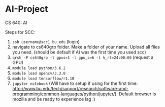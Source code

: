 # AI-Project
CS 640: AI 

Steps for SCC:
1) ```ssh username@scc1.bu.edu``` (login)
2) navigate to cs640grp folder. Make a folder of your name. Upload all files you need. (should be default if AI was the first time you used scc)
3) ```qrsh -P cs640grp -l gpus=1 -l gpu_c=6 -l h_rt=24:00:00``` (request a GPU)
4) ```module load python/3.6.2```
5) ```module load opencv/3.3.0```
6) ```module load tensorflow/r1.10```
7) ```jupyter notebook``` (Will have to setup if using for the first time: http://www.bu.edu/tech/support/research/software-and-programming/common-languages/python/jupyter/). Default browser is mozilla and be ready to experience lag :)
